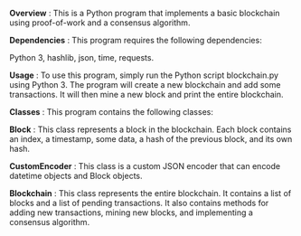 **Overview** :
This is a Python program that implements a basic blockchain using proof-of-work and a consensus algorithm.

**Dependencies** :
This program requires the following dependencies:

Python 3,
hashlib,
json,
time,
requests.

**Usage** :
To use this program, simply run the Python script blockchain.py using Python 3. The program will create a new blockchain and add some transactions. It will then mine a new block and print the entire blockchain.

**Classes** :
This program contains the following classes:

**Block** :
This class represents a block in the blockchain. Each block contains an index, a timestamp, some data, a hash of the previous block, and its own hash.

**CustomEncoder** :
This class is a custom JSON encoder that can encode datetime objects and Block objects.

**Blockchain** :
This class represents the entire blockchain. It contains a list of blocks and a list of pending transactions. It also contains methods for adding new transactions, mining new blocks, and implementing a consensus algorithm.
